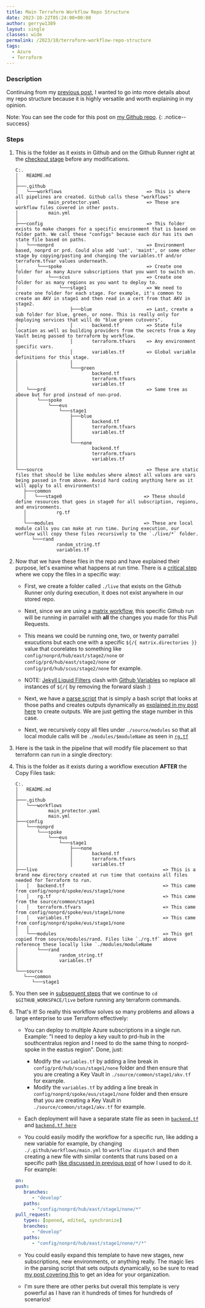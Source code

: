 ```yaml
---
title: Main Terraform Workflow Repo Structure
date: 2023-10-22T05:24:00+00:00
author: gerryw1389
layout: single
classes: wide
permalink: /2023/10/terraform-workflow-repo-structure
tags:
  - Azure
  - Terraform
---
```

<!--more-->

### Description

Continuing from my [previous post](https://automationadmin.com/2023/05/main-terraform-workflow), I wanted to go into more details about my repo structure because it is highly versatile and worth explaining in my opinion. 

Note: You can see the code for this post on [my Github repo](https://github.com/AutomationAdmin-Com/sic.template/tree/main).
{: .notice--success}

### Steps

1. This is the folder as it exists in Github and on the Github Runner right at the [checkout stage](https://github.com/AutomationAdmin-Com/sic.template/blob/484737f27f67780c6a35a5c7288a230efec4d5c7/.github/workflows/main.yml#L27) before any modifications.

   ```escape
   C:.
   │   README.md
   │
   ├───.github
   │   └───workflows                               => This is where all pipelines are created. Github calls these "workflows"
   │           main_protector.yaml                 => These are workflow files covered in other posts.
   │           main.yml
   │
   ├───config                                      => This folder exists to make changes for a specific environment that is based on folder path. We call these "configs" because each dir has its own state file based on paths.
   │   └───nonprd                                  => Environment based, nonprd or prd. Could also add 'uat', 'maint', or some other stage by copying/pasting and changing the variables.tf and/or terraform.tfvar values underneath.
   │       └───spoke                               => Create one folder for as many Azure subscriptions that you want to switch on.
   │           └───scus                            => Create one folder for as many regions as you want to deploy to.
   │               └───stage1                      => We need to create one folder for each stage. For example, it's common to create an AKV in stage1 and then read in a cert from that AKV in stage2.
   │                   ├───blue                    => Last, create a sub folder for blue, green, or none. This is really only for deploying services that will do "blue green cutovers".
   │                   │       backend.tf          => State file location as well as building providers from the secrets from a Key Vault being passed to terraform by workflow.
   │                   │       terraform.tfvars    => Any environment specific vars.
   │                   │       variables.tf        => Global variable definitions for this stage.
   │                   │
   │                   └───green
   │                           backend.tf
   │                           terraform.tfvars
   │                           variables.tf
   │   └───prd                                     => Same tree as above but for prod instead of non-prod.
   │       └───spoke
   │           └───eus
   │               └───stage1                      
   │                   ├───blue
   │                   │       backend.tf          
   │                   │       terraform.tfvars    
   │                   │       variables.tf        
   │                   │
   │                   └───none
   │                           backend.tf
   │                           terraform.tfvars
   │                           variables.tf
   │
   └───source                                      => These are static files that should be like modules where almost all values are vars being passed in from above. Avoid hard coding anything here as it will apply to all environments!
      ├───common
      │   └───stage0                              => These should define resources that goes in stage0 for all subscription, regions, and environments.
      │           rg.tf
      │
      └───modules                                 => These are local module calls you can make at run time. During execution, our worflow will copy these files recursively to the `./live/*` folder.
         └───rand
                  random_string.tf
                  variables.tf
   ```

1. Now that we have these files in the repo and have explained their purpose, let's examine what happens at run time. There is a [critical step](https://github.com/AutomationAdmin-Com/sic.template/blob/484737f27f67780c6a35a5c7288a230efec4d5c7/.github/workflows/main.yml#L78) where we copy the files in a specific way:

   - First, we create a folder called `./live` that exists on the Github Runner only during execution, it does not exist anywhere in our stored repo.
   - Next, since we are using a [matrix workflow](https://automationadmin.com/2023/05/main-terraform-workflow), this specific Github run will be running in parrallel with **all** the changes you made for this Pull Requests.

   - This means we could be running one, two, or twenty parrallel exucutions but each one with a specific `${/{ matrix.directories }}` value that coorelates to something like `config/nonprd/hub/east/stage2/none` or `config/prd/hub/east/stage2/none` or `config/prd/hub/scus/stage2/none` for example.

   - NOTE: [Jekyll Liquid Filters](https://jekyllrb.com/docs/liquid/filters/) clash with [Github Variables](https://docs.github.com/en/actions/learn-github-actions/variables#using-contexts-to-access-variable-values) so replace all instances of `${/{` by removing the forward slash :)

   - Next, we have a [parse script](https://github.com/AutomationAdmin-Com/sic.template/blob/main/.github/scripts/parse.sh) that is simply a bash script that looks at those paths and creates outputs dynamically as [explained in my post here](https://automationadmin.com/2023/11/using-akv-to-get-secrets) to create outputs. We are just getting the stage number in this case.

   - Next, we recursively copy all files under `./source/modules` so that all local module calls will be `./modules/$moduleName` as seen in [`rg.tf`](https://github.com/AutomationAdmin-Com/sic.template/blob/484737f27f67780c6a35a5c7288a230efec4d5c7/source/common/stage1/rg.tf#L23C26-L23C40)

1. Here is the task in the pipeline that will modify file placement so that terraform can run in a single directory:

1. This is the folder as it exists during a workflow execution **AFTER** the Copy Files task:

   ```escape
   C:.
   │   README.md
   │
   ├───.github
   │   └───workflows
   │           main_protector.yaml
   │           main.yml
   ├───config
   │   └───nonprd
   │       └───spoke
   │           └───eus
   │               └───stage1
   │                   ├───none
   │                   │       backend.tf
   │                   │       terraform.tfvars
   │                   │       variables.tf
   ├───live                                              => This is a brand new directory created at run time that contains all files needed for Terraform to run.
   │   │   backend.tf                                    => This came from config/nonprd/spoke/eus/stage1/none
   │   │   rg.tf                                         => This came from the source/common/stage1
   │   │   terraform.tfvars                              => This came from config/nonprd/spoke/eus/stage1/none
   │   │   variables.tf                                  => This came from config/nonprd/spoke/eus/stage1/none
   │   │
   │   └───modules                                       => This got copied from source/modules/rand. Files like `./rg.tf` above reference these locally like `./modules/moduleName
   │       └───rand
   │               random_string.tf
   │               variables.tf
   │
   └───source
      └───common
         └───stage1
   ```

1. You then see in [subsequent steps](https://github.com/AutomationAdmin-Com/sic.template/blob/484737f27f67780c6a35a5c7288a230efec4d5c7/.github/workflows/main.yml#L163) that we continue to `cd $GITHUB_WORKSPACE/live` before running any terraform commands.

1. That's it! So really this workflow solves so many problems and allows a large enterprise to use Terraform effectively:

   - You can deploy to multiple Azure subscriptions in a single run. Example: "I need to deploy a key vault to prd-hub in the southcentralus region and I need to do the same thing to nonprd-spoke in the eastus region". Done, just:
     - Modify the `variables.tf` by adding a line break in `config/prd/hub/scus/stage1/none` folder and then ensure that you are creating a Key Vault in `./source/common/stage1/akv.tf` for example.
     - Modify the `variables.tf` by adding a line break in `config/nonprd/spoke/eus/stage1/none` folder and then ensure that you are creating a Key Vault in `./source/common/stage1/akv.tf` for example.

   - Each deployment will have a separate state file as seen in [`backend.tf`](https://github.com/AutomationAdmin-Com/sic.template/blob/484737f27f67780c6a35a5c7288a230efec4d5c7/config/prd/hub/scus/stage1/none/backend.tf#L8) and [`backend.tf here`](https://github.com/AutomationAdmin-Com/sic.template/blob/484737f27f67780c6a35a5c7288a230efec4d5c7/config/nonprd/spoke/east/stage1/none/backend.tf#L8)

   - You could easily modify the workflow for a specific run, like adding a new variable for example, by changing `./.github/workflows/main.yml` to `workflow dispatch` and then creating a new file with similar contents that runs based on a specific path [like discussed in previous post](https://automationadmin.com/2023/05/main-terraform-workflow) of how I used to do it. For example:

   ```yaml
   on:
   push:
      branches:
         - "develop"
      paths:
         - "config/nonprd/hub/east/stage1/none/*"
   pull_request:
      types: [opened, edited, synchronize]
      branches:
         - "develop"
      paths:
         - "config/nonprd/hub/east/stage1/none/*/*"
   ```

   - You could easily expand this template to have new stages, new subscriptions, new environments, or anything really. The magic lies in the parsing script that sets outputs dynamically, so be sure to read [my post covering this](https://automationadmin.com/2023/11/using-akv-to-get-secrets) to get an idea for your organization.

   - I'm sure there are other perks but overall this template is very powerful as I have ran it hundreds of times for hundreds of scenarios!
